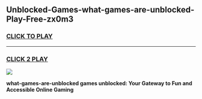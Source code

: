 
## Unblocked-Games-what-games-are-unblocked-Play-Free-zx0m3
<h3>
<a href="https://premium76.site?title=what-games-are-unblocked&ref=10A">CLICK TO PLAY</a></h3>
<hr>

<h3>
<a href="https://premium76.site?title=what-games-are-unblocked&ref=10A">CLICK 2 PLAY</a>
  
</h3>

<a href="https://premium76.site?title=what-games-are-unblocked&ref=10A"><img src="https://clearcache.store/games.png"></a>


**what-games-are-unblocked games unblocked: Your Gateway to Fun and Accessible Online Gaming**
